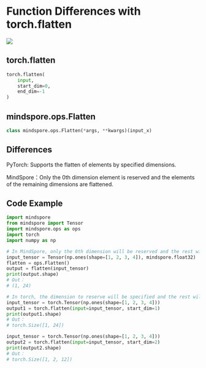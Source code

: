 ﻿# Function Differences with torch.flatten

<a href="https://gitee.com/mindspore/docs/blob/master/docs/mindspore/migration_guide/source_en/api_mapping/pytorch_diff/Flatten.md" target="_blank"><img src="https://gitee.com/mindspore/docs/raw/master/resource/_static/logo_source_en.png"></a>

## torch.flatten

```python
torch.flatten(
    input,
    start_dim=0,
    end_dim=-1
)
```

## mindspore.ops.Flatten

```python
class mindspore.ops.Flatten(*args, **kwargs)(input_x)
```

## Differences

PyTorch: Supports the flatten of elements by specified dimensions.

MindSpore：Only the 0th dimension element is reserved and the elements of the remaining dimensions are flattened.

## Code Example

```python
import mindspore
from mindspore import Tensor
import mindspore.ops as ops
import torch
import numpy as np

# In MindSpore, only the 0th dimension will be reserved and the rest will be flattened.
input_tensor = Tensor(np.ones(shape=[1, 2, 3, 4]), mindspore.float32)
flatten = ops.Flatten()
output = flatten(input_tensor)
print(output.shape)
# Out：
# (1, 24)

# In torch, the dimension to reserve will be specified and the rest will be flattened.
input_tensor = torch.Tensor(np.ones(shape=[1, 2, 3, 4]))
output1 = torch.flatten(input=input_tensor, start_dim=1)
print(output1.shape)
# Out：
# torch.Size([1, 24])

input_tensor = torch.Tensor(np.ones(shape=[1, 2, 3, 4]))
output2 = torch.flatten(input=input_tensor, start_dim=2)
print(output2.shape)
# Out：
# torch.Size([1, 2, 12])
```